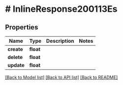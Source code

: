 # # InlineResponse200113Es

## Properties

Name | Type | Description | Notes
------------ | ------------- | ------------- | -------------
**create** | **float** |  |
**delete** | **float** |  |
**update** | **float** |  |

[[Back to Model list]](../../README.md#models) [[Back to API list]](../../README.md#endpoints) [[Back to README]](../../README.md)
